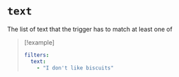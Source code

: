 # `text`

The list of text that the trigger has to match at least one of

> [!example]
> ```yaml
> filters:
>   text: 
>     - "I don't like biscuits"
> ```
